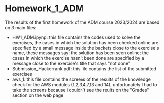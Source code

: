 # Homework_1_ADM
The results of the first homework of the  ADM course 2023/2024 are based on 3 main files:
- HW1_ADM.ipynp: this file contains the codes used to solve the exercises, the cases in which the solution has been checked online are specified by a small message inside the backets close to the exercise's name, these messages say: the solution has been seen online; the cases in which the exercise hasn't been done are specified by a message close to the exercise's title that says "not done"
- Submission_Hackerrank.pdf: this file contains the list of the submitted exercises
- aws_1: this file contains the screens of the results of the knowledge check for the AWS modules (1,2,3,4,7,13 and 14), unfortunately I had to take the screens because i couldn't see the reults on the "Grades" section on the web page
